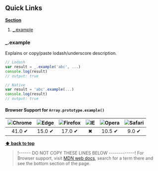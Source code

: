 ## Quick Links

**[Section](#section)**

1. [_.example](#_example)









### _.example
Explains or copy/paste lodash/underscore description.

  ```js
  // Lodash
  var result = _.example('abc', ...)
  console.log(result)
  // output: true

  // Native
  var result = 'abc'.example(...)
  console.log(result)
  // output: true
  ```

#### Browser Support for `Array.prototype.example()`

![Chrome][chrome-image] | ![Edge][edge-image] | ![Firefox][firefox-image] | ![IE][ie-image] | ![Opera][opera-image] | ![Safari][safari-image]
:-: | :-: | :-: | :-: | :-: | :-: |
  41.0 ✔  | 15.0 ✔ | 17.0 ✔ |  ✖  |  10.5 ✔ |  9.0 ✔ |

**[⬆ back to top](#quick-links)**








> !------ DO NOT COPY THESE LINES BELOW -------------!
> For Browser support, visit [MDN web docs](https://developer.mozilla.org/en-US/), search for a term there and see the bottom section of the page.


[chrome-image]: https://raw.github.com/alrra/browser-logos/master/src/chrome/chrome_48x48.png
[firefox-image]: https://raw.github.com/alrra/browser-logos/master/src/firefox/firefox_48x48.png
[ie-image]: https://raw.github.com/alrra/browser-logos/master/src/archive/internet-explorer_9-11/internet-explorer_9-11_48x48.png
[opera-image]: https://raw.github.com/alrra/browser-logos/master/src/opera/opera_48x48.png
[safari-image]: https://raw.github.com/alrra/browser-logos/master/src/safari/safari_48x48.png
[edge-image]:
https://raw.github.com/alrra/browser-logos/master/src/edge/edge_48x48.png
